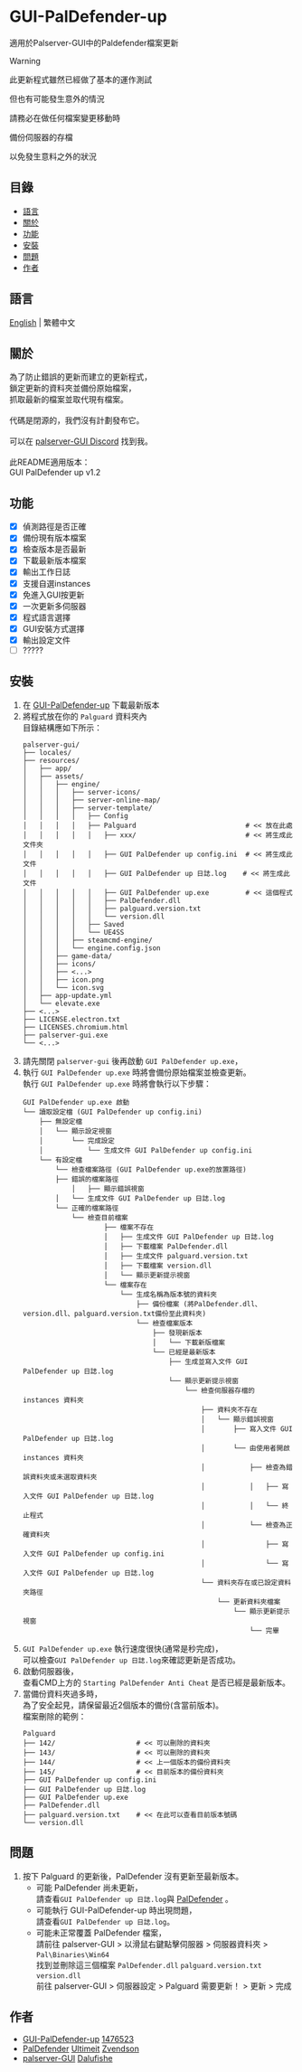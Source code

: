 # GUI-PalDefender-up
適用於Palserver-GUI中的Paldefender檔案更新

> [!WARNING]
>
> 此更新程式雖然已經做了基本的運作測試
> 
> 但也有可能發生意外的情況
> 
> 請務必在做任何檔案變更移動時
> 
> 備份伺服器的存檔
> 
> 以免發生意料之外的狀況
>

## 目錄
- [語言](#語言)
- [關於](#關於)
- [功能](#功能)
- [安裝](#安裝)
- [問題](#問題)
- [作者](#作者)

## 語言
[English](./README.md) | 繁體中文

## 關於
為了防止錯誤的更新而建立的更新程式，
<br>鎖定更新的資料夾並備份原始檔案，
<br>抓取最新的檔案並取代現有檔案。
<br>
<br>代碼是閉源的，我們沒有計劃發布它。
<br>
<br>可以在 [palserver-GUI Discord](https://discord.gg/UA24pctUYc) 找到我。
<br>
<br>此README適用版本：
<br>GUI PalDefender up v1.2
<br>

## 功能
- [x] 偵測路徑是否正確
- [x] 備份現有版本檔案
- [x] 檢查版本是否最新
- [x] 下載最新版本檔案
- [x] 輸出工作日誌
- [x] 支援自選instances
- [x] 免進入GUI按更新
- [x] 一次更新多伺服器
- [x] 程式語言選擇
- [x] GUI安裝方式選擇
- [x] 輸出設定文件
- [ ] ?????

## 安裝
1. 在 [GUI-PalDefender-up](https://github.com/1476523/GUI-PalDefender-up/releases) 下載最新版本
2. 將程式放在你的 `Palguard` 資料夾內
   <br>目錄結構應如下所示：
   ```
   palserver-gui/
   ├── locales/
   ├── resources/
   │   ├── app/
   │   ├── assets/
   │   │   ├── engine/
   │   │   │   ├── server-icons/
   │   │   │   ├── server-online-map/
   │   │   │   ├── server-template/
   │   │   │   │   ├── Config
   │   │   │   │   ├── Palguard                           # << 放在此處
   │   │   │   │   │   ├── xxx/                           # << 將生成此文件夾
   │   │   │   │   │   ├── GUI PalDefender up config.ini  # << 將生成此文件
   │   │   │   │   │   ├── GUI PalDefender up 日誌.log    # << 將生成此文件
   │   │   │   │   │   ├── GUI PalDefender up.exe         # << 這個程式
   │   │   │   │   │   ├── PalDefender.dll
   │   │   │   │   │   ├── palguard.version.txt
   │   │   │   │   │   └── version.dll
   │   │   │   │   ├── Saved
   │   │   │   │   └── UE4SS
   │   │   │   ├── steamcmd-engine/
   │   │   │   └── engine.config.json
   │   │   ├── game-data/
   │   │   ├── icons/
   │   │   ├── <...>
   │   │   ├── icon.png
   │   │   └── icon.svg
   │   ├── app-update.yml
   │   └── elevate.exe
   ├── <...>
   ├── LICENSE.electron.txt
   ├── LICENSES.chromium.html
   ├── palserver-gui.exe
   └── <...>
   ```
3. 請先關閉 `palserver-gui` 後再啟動 `GUI PalDefender up.exe`，
4. 執行 `GUI PalDefender up.exe` 時將會備份原始檔案並檢查更新。
   <br>執行 `GUI PalDefender up.exe` 時將會執行以下步驟：
   ```
   GUI PalDefender up.exe 啟動
   └── 讀取設定檔 (GUI PalDefender up config.ini)
       ├── 無設定檔
       │   └── 顯示設定視窗
       │       └── 完成設定
       │           └── 生成文件 GUI PalDefender up config.ini
       └── 有設定檔
           └── 檢查檔案路徑 (GUI PalDefender up.exe的放置路徑)
   	       ├── 錯誤的檔案路徑
               │   ├── 顯示錯誤視窗
	       │   └── 生成文件 GUI PalDefender up 日誌.log
   	       └── 正確的檔案路徑
   	           └── 檢查目前檔案
                       ├── 檔案不存在
                       │   ├── 生成文件 GUI PalDefender up 日誌.log
                       │   ├── 下載檔案 PalDefender.dll
                       │   ├── 生成文件 palguard.version.txt
                       │   ├── 下載檔案 version.dll
                       │   └── 顯示更新提示視窗
                       └── 檔案存在
                           └── 生成名稱為版本號的資料夾
                               ├── 備份檔案 (將PalDefender.dll、version.dll、palguard.version.txt備份至此資料夾)
                               └── 檢查檔案版本
                                   ├── 發現新版本
                                   │   └── 下載新版檔案
                                   └── 已經是最新版本
                                       ├── 生成並寫入文件 GUI PalDefender up 日誌.log
                                       └── 顯示更新提示視窗
                                           └── 檢查伺服器存檔的 instances 資料夾
                                               ├── 資料夾不存在
                                               │   └── 顯示錯誤視窗
                                               │       ├── 寫入文件 GUI PalDefender up 日誌.log
                                               │       └── 由使用者開啟 instances 資料夾
                                               │           ├── 檢查為錯誤資料夾或未選取資料夾
                                               │           │   ├── 寫入文件 GUI PalDefender up 日誌.log
                                               │           │   └── 終止程式
                                               │           └── 檢查為正確資料夾
                                               │               ├── 寫入文件 GUI PalDefender up config.ini
                                               │               └── 寫入文件 GUI PalDefender up 日誌.log
                                               └── 資料夾存在或已設定資料夾路徑
                                                   └── 更新資料夾檔案
                                                       └── 顯示更新提示視窗
                                                           └── 完畢
   ```
5. `GUI PalDefender up.exe` 執行速度很快(通常是秒完成)，
   <br>可以檢查`GUI PalDefender up 日誌.log`來確認更新是否成功。
6. 啟動伺服器後，
   <br>查看CMD上方的 `Starting PalDefender Anti Cheat` 是否已經是最新版本。
7. 當備份資料夾過多時，
   <br>為了安全起見，請保留最近2個版本的備份(含當前版本)。
   <br>檔案刪除的範例：
   ```
   Palguard
   ├── 142/                    # << 可以刪除的資料夾
   ├── 143/                    # << 可以刪除的資料夾
   ├── 144/                    # << 上一個版本的備份資料夾
   ├── 145/                    # << 目前版本的備份資料夾
   ├── GUI PalDefender up config.ini
   ├── GUI PalDefender up 日誌.log
   ├── GUI PalDefender up.exe
   ├── PalDefender.dll
   ├── palguard.version.txt    # << 在此可以查看目前版本號碼
   └── version.dll
   ```

## 問題
1. 按下 Palguard 的更新後，PalDefender 沒有更新至最新版本。
   -  可能 PalDefender 尚未更新，
 <br> 請查看`GUI PalDefender up 日誌.log`與 [PalDefender](https://github.com/Ultimeit/PalDefender) 。
   -  可能執行 GUI-PalDefender-up 時出現問題，
 <br> 請查看`GUI PalDefender up 日誌.log`。
   -  可能未正常覆蓋 PalDefender 檔案，
 <br> 請前往 palserver-GUI > 以滑鼠右鍵點擊伺服器 > 伺服器資料夾 > `Pal\Binaries\Win64`
 <br> 找到並刪除這三個檔案 `PalDefender.dll` `palguard.version.txt` `version.dll`
 <br> 前往 palserver-GUI > 伺服器設定 > Palguard 需要更新！ > 更新 > 完成

## 作者
- [GUI-PalDefender-up](https://github.com/1476523/GUI-PalDefender-up) [1476523](https://github.com/1476523)
- [PalDefender](https://github.com/Ultimeit/PalDefender) [Ultimeit](https://github.com/Ultimeit) [Zvendson](https://github.com/Zvendson)
- [palserver-GUI](https://github.com/Dalufishe/palserver-GUI) [Dalufishe](https://github.com/Dalufishe)
